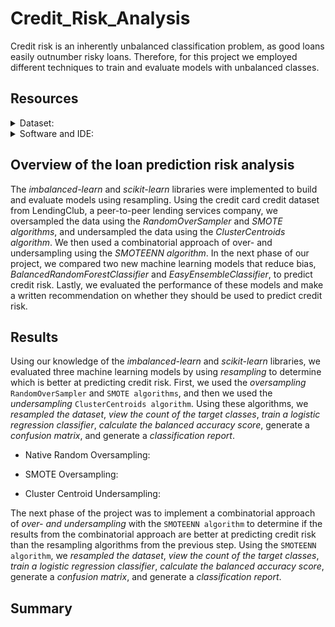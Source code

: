 # Credit_Risk_Analysis
Credit risk is an inherently unbalanced classification problem, as good loans easily outnumber risky loans. Therefore, for this project we employed different techniques to train and evaluate models with unbalanced classes. 

## Resources
<details>
<summary>Dataset:</summary>

- LoanStats_2019Q1.csv
</details>

<details>
<summary>Software and IDE:</summary>

- Python
- Jupyter Notebook
- Libraries:
  - Numpy
  - Scikit-learn
  - Imbalanced-learn 
- Techniques:
  - Ensemble
  - Resampling
</details>

## Overview of the loan prediction risk analysis
The _imbalanced-learn_ and _scikit-learn_ libraries were implemented to build and evaluate models using resampling. Using the credit card credit dataset from LendingClub, a peer-to-peer lending services company, we oversampled the data using the _RandomOverSampler_ and _SMOTE algorithms_, and undersampled the data using the _ClusterCentroids algorithm_. We then used a combinatorial approach of over- and undersampling using the _SMOTEENN algorithm_. In the next phase of our project, we compared two new machine learning models that reduce bias, _BalancedRandomForestClassifier_ and _EasyEnsembleClassifier_, to predict credit risk. Lastly, we evaluated the performance of these models and make a written recommendation on whether they should be used to predict credit risk.

## Results
Using our knowledge of the _imbalanced-learn_ and _scikit-learn_ libraries, we evaluated three machine learning models by using _resampling_ to determine which is better at predicting credit risk. First, we used the _oversampling_ `RandomOverSampler` and `SMOTE algorithms`, and then we used the _undersampling_ `ClusterCentroids algorithm`. Using these algorithms, we _resampled the dataset_, _view the count of the target classes_, _train a logistic regression classifier_, _calculate the balanced accuracy score_, generate a _confusion matrix_, and generate a _classification report_.

- Native Random Oversampling:

- SMOTE Oversampling:

- Cluster Centroid Undersampling:

The next phase of the project was to implement a combinatorial approach of _over- and undersampling_ with the `SMOTEENN algorithm` to determine if the results from the combinatorial approach are better at predicting credit risk than the resampling algorithms from the previous step. Using the `SMOTEENN algorithm`, we _resampled the dataset_, _view the count of the target classes_, _train a logistic regression classifier_, _calculate the balanced accuracy score_, generate a _confusion matrix_, and generate a _classification report_.



## Summary 

